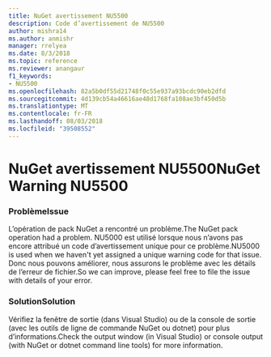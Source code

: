 ```yaml
---
title: NuGet avertissement NU5500
description: Code d’avertissement de NU5500
author: mishra14
ms.author: anmishr
manager: rrelyea
ms.date: 8/3/2018
ms.topic: reference
ms.reviewer: anangaur
f1_keywords:
- NU5500
ms.openlocfilehash: 82a5b0df55d21748f0c55e937a93bcdc90eb2dfd
ms.sourcegitcommit: 4d139cb54a46616ae48d1768fa108ae3bf450d5b
ms.translationtype: MT
ms.contentlocale: fr-FR
ms.lasthandoff: 08/03/2018
ms.locfileid: "39508552"
---
```

# <a name="nuget-warning-nu5500"></a><span data-ttu-id="479da-103">NuGet avertissement NU5500</span><span class="sxs-lookup"><span data-stu-id="479da-103">NuGet Warning NU5500</span></span>

### <a name="issue"></a><span data-ttu-id="479da-104">Problème</span><span class="sxs-lookup"><span data-stu-id="479da-104">Issue</span></span>

<span data-ttu-id="479da-105">L’opération de pack NuGet a rencontré un problème.</span><span class="sxs-lookup"><span data-stu-id="479da-105">The NuGet pack operation had a problem.</span></span> <span data-ttu-id="479da-106">NU5000 est utilisé lorsque nous n’avons pas encore attribué un code d’avertissement unique pour ce problème.</span><span class="sxs-lookup"><span data-stu-id="479da-106">NU5000 is used when we haven't yet assigned a unique warning code for that issue.</span></span> <span data-ttu-id="479da-107">Donc nous pouvons améliorer, nous assurons le problème avec les détails de l’erreur de fichier.</span><span class="sxs-lookup"><span data-stu-id="479da-107">So we can improve, please feel free to file the issue with details of your error.</span></span>


### <a name="solution"></a><span data-ttu-id="479da-108">Solution</span><span class="sxs-lookup"><span data-stu-id="479da-108">Solution</span></span>

<span data-ttu-id="479da-109">Vérifiez la fenêtre de sortie (dans Visual Studio) ou de la console de sortie (avec les outils de ligne de commande NuGet ou dotnet) pour plus d’informations.</span><span class="sxs-lookup"><span data-stu-id="479da-109">Check the output window (in Visual Studio) or console output (with NuGet or dotnet command line tools) for more information.</span></span>



